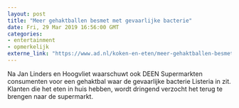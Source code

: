 ```yaml
---
layout: post
title: "Meer gehaktballen besmet met gevaarlijke bacterie"
date: Fri, 29 Mar 2019 16:56:00 GMT
categories: 
- entertainment 
- opmerkelijk 
externe_link: "https://www.ad.nl/koken-en-eten/meer-gehaktballen-besmet-met-gevaarlijke-bacterie~a02eda91/"
---
```


Na Jan Linders en Hoogvliet waarschuwt ook DEEN Supermarkten consumenten voor een gehaktbal waar de gevaarlijke bacterie Listeria in zit. Klanten die het eten in huis hebben, wordt dringend verzocht het terug te brengen naar de supermarkt.
